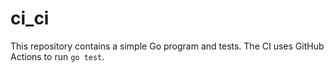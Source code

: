 # ci_ci

This repository contains a simple Go program and tests. The CI uses GitHub Actions to run `go test`.
